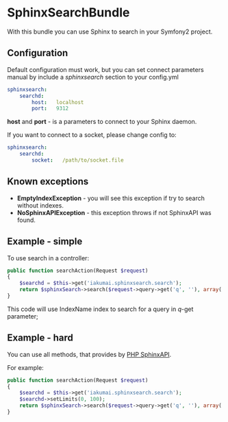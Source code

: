 SphinxSearchBundle
==================

With this bundle you can use Sphinx to search in your Symfony2 project.

Configuration
-------------
Default configuration must work, but you can set connect parameters manual by include a *sphinxsearch* section to your config.yml
``` yaml
sphinxsearch:
    searchd:
        host:   localhost
        port:   9312
```

**host** and **port** - is a parameters to connect to your Sphinx daemon.

If you want to connect to a socket, please change config to:
``` yaml
sphinxsearch:
    searchd:
        socket:   /path/to/socket.file
```

Known exceptions
----------------
- **EmptyIndexException** - you will see this exception if try to search without indexes.
- **NoSphinxAPIException** - this exception throws if not SphinxAPI was found.

Example - simple
----------------

To use search in a controller:
``` php
public function searchAction(Request $request)
{
    $searchd = $this->get('iakumai.sphinxsearch.search');
    return $sphinxSearch->search($request->query->get('q', ''), array('IndexName'));
}
```

This code will use IndexName index to search for a query in *q*-get parameter;

Example - hard
--------------
You can use all methods, that provides by [PHP SphinxAPI](https://github.com/romainneutron/Sphinx-Search-API-PHP-Client).

For example:
``` php
public function searchAction(Request $request)
{
    $searchd = $this->get('iakumai.sphinxsearch.search');
    $searchd->setLimits(0, 100);
    return $sphinxSearch->search($request->query->get('q', ''), array('IndexName'));
}
```
